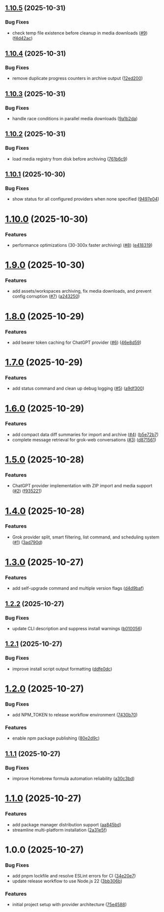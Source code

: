 ## [1.10.5](https://github.com/dotCipher/ai-vault/compare/v1.10.4...v1.10.5) (2025-10-31)

### Bug Fixes

- check temp file existence before cleanup in media downloads ([#9](https://github.com/dotCipher/ai-vault/issues/9)) ([f4d42ac](https://github.com/dotCipher/ai-vault/commit/f4d42acb7ae2f13b8e0c9bd0354126afc00f504b))

## [1.10.4](https://github.com/dotCipher/ai-vault/compare/v1.10.3...v1.10.4) (2025-10-31)

### Bug Fixes

- remove duplicate progress counters in archive output ([12ed200](https://github.com/dotCipher/ai-vault/commit/12ed2003bf5ae5f5c7ed17546559b76a904b493d))

## [1.10.3](https://github.com/dotCipher/ai-vault/compare/v1.10.2...v1.10.3) (2025-10-31)

### Bug Fixes

- handle race conditions in parallel media downloads ([9a1b2da](https://github.com/dotCipher/ai-vault/commit/9a1b2da1c76e9f1c118d6855c6561b3330bc340d))

## [1.10.2](https://github.com/dotCipher/ai-vault/compare/v1.10.1...v1.10.2) (2025-10-31)

### Bug Fixes

- load media registry from disk before archiving ([761b6c9](https://github.com/dotCipher/ai-vault/commit/761b6c9ca2413dd3360dc7523c7e5468d6d677cd))

## [1.10.1](https://github.com/dotCipher/ai-vault/compare/v1.10.0...v1.10.1) (2025-10-30)

### Bug Fixes

- show status for all configured providers when none specified ([9497e04](https://github.com/dotCipher/ai-vault/commit/9497e0410180c4b0b26502e09b3785b4111f28a6))

# [1.10.0](https://github.com/dotCipher/ai-vault/compare/v1.9.0...v1.10.0) (2025-10-30)

### Features

- performance optimizations (30-300x faster archiving) ([#8](https://github.com/dotCipher/ai-vault/issues/8)) ([e418319](https://github.com/dotCipher/ai-vault/commit/e41831905178a98334bbde367249b5b79fb3afd0))

# [1.9.0](https://github.com/dotCipher/ai-vault/compare/v1.8.0...v1.9.0) (2025-10-30)

### Features

- add assets/workspaces archiving, fix media downloads, and prevent config corruption ([#7](https://github.com/dotCipher/ai-vault/issues/7)) ([a243250](https://github.com/dotCipher/ai-vault/commit/a2432505161ea9b6a0f21040be1fd669e0b5982c))

# [1.8.0](https://github.com/dotCipher/ai-vault/compare/v1.7.0...v1.8.0) (2025-10-29)

### Features

- add bearer token caching for ChatGPT provider ([#6](https://github.com/dotCipher/ai-vault/issues/6)) ([46e8d59](https://github.com/dotCipher/ai-vault/commit/46e8d59ae09a2cb17b1b5756b8aaca51d9299052))

# [1.7.0](https://github.com/dotCipher/ai-vault/compare/v1.6.0...v1.7.0) (2025-10-29)

### Features

- add status command and clean up debug logging ([#5](https://github.com/dotCipher/ai-vault/issues/5)) ([a9df300](https://github.com/dotCipher/ai-vault/commit/a9df30012468a4d8756c95909b2736f0ad597b18))

# [1.6.0](https://github.com/dotCipher/ai-vault/compare/v1.5.0...v1.6.0) (2025-10-29)

### Features

- add compact data diff summaries for import and archive ([#4](https://github.com/dotCipher/ai-vault/issues/4)) ([b5e72b7](https://github.com/dotCipher/ai-vault/commit/b5e72b7a5ebe3cb03231fdb632ba24caacd829d7))
- complete message retrieval for grok-web conversations ([#3](https://github.com/dotCipher/ai-vault/issues/3)) ([d871561](https://github.com/dotCipher/ai-vault/commit/d871561bcbe5509b2c86645afe7951d5ebeefe2f))

# [1.5.0](https://github.com/dotCipher/ai-vault/compare/v1.4.0...v1.5.0) (2025-10-28)

### Features

- ChatGPT provider implementation with ZIP import and media support ([#2](https://github.com/dotCipher/ai-vault/issues/2)) ([f935221](https://github.com/dotCipher/ai-vault/commit/f93522100fa2a50f1eff2844e676965b837b5b7a))

# [1.4.0](https://github.com/dotCipher/ai-vault/compare/v1.3.0...v1.4.0) (2025-10-28)

### Features

- Grok provider split, smart filtering, list command, and scheduling system ([#1](https://github.com/dotCipher/ai-vault/issues/1)) ([3ad790d](https://github.com/dotCipher/ai-vault/commit/3ad790d1995dc6e9c873fa06057517944708ac3f))

# [1.3.0](https://github.com/dotCipher/ai-vault/compare/v1.2.2...v1.3.0) (2025-10-27)

### Features

- add self-upgrade command and multiple version flags ([d4d9baf](https://github.com/dotCipher/ai-vault/commit/d4d9bafebce1d30ba75c1d4191f22513467eba47))

## [1.2.2](https://github.com/dotCipher/ai-vault/compare/v1.2.1...v1.2.2) (2025-10-27)

### Bug Fixes

- update CLI description and suppress install warnings ([b010056](https://github.com/dotCipher/ai-vault/commit/b010056061a4d35c7fbea9af65c2b53d0ee91df7))

## [1.2.1](https://github.com/dotCipher/ai-vault/compare/v1.2.0...v1.2.1) (2025-10-27)

### Bug Fixes

- improve install script output formatting ([ddfe0dc](https://github.com/dotCipher/ai-vault/commit/ddfe0dc34319d150ff8ba08eb7242ec5de55cfad))

# [1.2.0](https://github.com/dotCipher/ai-vault/compare/v1.1.1...v1.2.0) (2025-10-27)

### Bug Fixes

- add NPM_TOKEN to release workflow environment ([7430b70](https://github.com/dotCipher/ai-vault/commit/7430b70fe0da9e9024aa3a6cbf6d0c4a92dee6e3))

### Features

- enable npm package publishing ([80e2d9c](https://github.com/dotCipher/ai-vault/commit/80e2d9cf5616023bf2d3c81649b8ac410eea0da6))

## [1.1.1](https://github.com/dotCipher/ai-vault/compare/v1.1.0...v1.1.1) (2025-10-27)

### Bug Fixes

- improve Homebrew formula automation reliability ([a30c3bd](https://github.com/dotCipher/ai-vault/commit/a30c3bd78f26dcbc7e08c3ec8721603081c5a37e))

# [1.1.0](https://github.com/dotCipher/ai-vault/compare/v1.0.0...v1.1.0) (2025-10-27)

### Features

- add package manager distribution support ([aa845bd](https://github.com/dotCipher/ai-vault/commit/aa845bd693d4268805cc054bdfaed3b886bf54b8))
- streamline multi-platform installation ([2a31e5f](https://github.com/dotCipher/ai-vault/commit/2a31e5fc14a39d7b7d99db7a50ba347a5c152365))

# 1.0.0 (2025-10-27)

### Bug Fixes

- add pnpm lockfile and resolve ESLint errors for CI ([34e20e7](https://github.com/dotCipher/ai-vault/commit/34e20e7a5e8ebc34f16a432c48b56d04253411e3))
- update release workflow to use Node.js 22 ([3bb306b](https://github.com/dotCipher/ai-vault/commit/3bb306b04b54f3f27e12343f6faf30cea45ebc9a))

### Features

- initial project setup with provider architecture ([75e4588](https://github.com/dotCipher/ai-vault/commit/75e4588bc1a813946dbb78779b919905dc9d952f))
